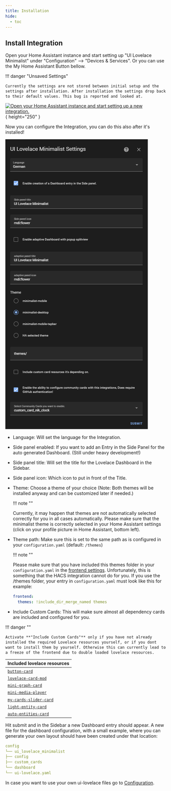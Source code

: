 ```yaml
---
title: Installation
hide:
  - toc
---
```


<!-- markdownlint-disable MD046 -->

## Install Integration

Open your Home Assistant instance and start setting up "UI Lovelace Minimalist" under "Configuration" --> "Devices & Services". Or you can use the My Home Assistant Button bellow.

!!! danger "Unsaved Settings"

    Currently the settings are not stored between initial setup and the settings after installation. After installation the settings drop back to their default values. This bug is reported and looked at.

[![Open your Home Assistant instance and start setting up a new integration.](https://my.home-assistant.io/badges/config_flow_start.svg)](https://my.home-assistant.io/redirect/config_flow_start/?domain=ui_lovelace_minimalist){ height="250" }

Now you can configure the Integration, you can do this also after it's installed!

![hacs_integration_config](../../assets/img/setup/hacs_integration_config.png)

- Language: Will set the language for the Integration.
- Side panel enabled: If you want to add an Entry in the Side Panel for the auto generated Dashboard. (Still under heavy development!)
- Side panel title: Will set the title for the Lovelace Dashboard in the Sidebar.
- Side panel icon: Which icon to put in front of the Title.
- Theme: Choose a theme of your choice (Note: Both themes will be installed anyway and can be customized later if needed.)

  !!! note ""

    Currently, it may happen that themes are not automatically selected correctly for you in all cases automatically. Please make sure that the minimalist theme is correctly selected in your Home Assistant settings (click on your profile picture in Home Assistant, bottom left).

- Theme path: Make sure this is set to the same path as is configured in your `configuration.yaml` (default: `/themes`)

  !!! note ""

    Please make sure that you have included this themes folder in your `configuration.yaml` in the [frontend settings](https://www.home-assistant.io/integrations/frontend/). Unfortunately, this is something that the HACS integration cannot do for you. If you use the /themes folder, your entry in `configuration.yaml` must look like this for example:

    ```yaml
    frontend:
      themes: !include_dir_merge_named themes
    ```

- Include Custom Cards: This will make sure almost all dependency cards are included and configured for you.

!!! danger ""

    Activate **"Include Custom Cards"** only if you have not already installed the required Lovelace resources yourself, or if you dont want to install them by yourself. Otherwise this can currently lead to a freeze of the frontend due to double loaded lovelace resources.

| Included lovelace resources                                                   |
| ----------------------------------------------------------------------------- |
| [`button-card`](https://github.com/custom-cards/button-card)                  |
| [`lovelace-card-mod`](https://github.com/thomasloven/lovelace-card-mod)       |
| [`mini-graph-card`](https://github.com/kalkih/mini-graph-card)                |
| [`mini-media-player`](https://github.com/kalkih/mini-media-player)            |
| [`my-cards-slider-card`](https://github.com/AnthonMS/my-cards)                |
| [`light-entity-card`](https://github.com/ljmerza/light-entity-card)           |
| [`auto-entities-card`](https://github.com/thomasloven/lovelace-auto-entities) |

Hit submit and in the Sidebar a new Dashboard entry should appear.
A new file for the dashboard configuration, with a small example, where you can generate your own layout should have been created under that location:

```yaml
config
└── ui_lovelace_minimalist
├── config
├── custom_cards
└── dashboard
└── ui-lovelace.yaml
```

In case you want to use your own ui-lovelace files go to [Configuration](../configuration).

